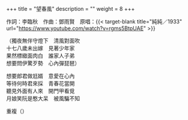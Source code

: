 +++
title = "望春風"
description = ""
weight = 8
+++

作詞：李臨秋　作曲：鄧雨賢　原唱：{{< target-blank title="純純／1933" url="https://www.youtube.com/watch?v=rgms5BtpUAE" >}}

（獨夜無伴守燈下　清風對面吹  
十七八歲未出嫁　見著少年家  
果然標緻面肉白　誰家人子弟  
想要問伊驚歹勢　心內彈琵琶）  

想要郎君做尪婿　意愛在心內  
等待何時君來採　青春花當開  
聽見外面有人來　開門甲看覓  
月娘笑阮是憨大呆　被風騙不知  

重複（）